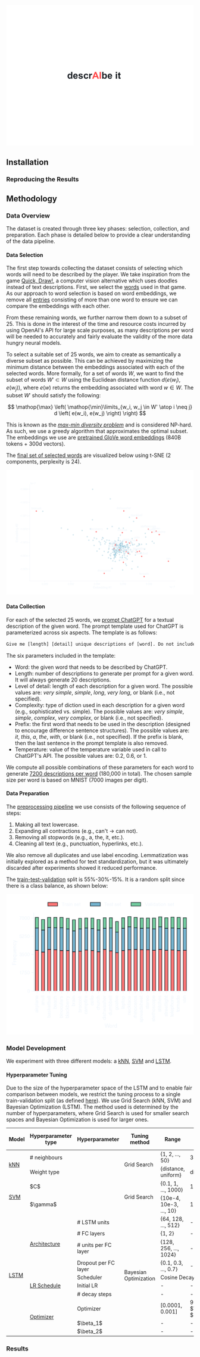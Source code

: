 <div align="center">
<picture>
    <source media="(prefers-color-scheme: dark)" srcset="./data/resources/descraibe-it-header-dark.png">
    <img alt="" src="./data/resources/descraibe-it-header-light.png" />
</picture>
</div>

## Installation

### Reproducing the Results


## Methodology

### Data Overview
The dataset is created through three key phases: selection, collection, and preparation. Each phase is detailed below 
to provide a clear understanding of the data pipeline.

#### Data Selection
The first step towards collecting the dataset consists of selecting which words will 
need to be described by the player. We take inspiration from the game [Quick, Draw!](https://quickdraw.withgoogle.com/), 
a computer vision alternative which uses doodles instead of text descriptions. 
First, we select the [words](https://github.com/googlecreativelab/quickdraw-dataset/blob/master/categories.txt) used in that game.
As our approach to word selection is based on word embeddings, we remove all [entries](./data/saved/categories_289.txt) consisting of more than one word to ensure we can compare
the embeddings with each other.

From these remaining words, we further narrow them down to a subset of 25. This is done in the interest of 
the time and resource costs incurred by using OpenAI's API for large scale purposes, as many descriptions per word will be 
needed to accurately and fairly evaluate the validity of the more data hungry neural models. 

To select a suitable set of 25 words, we aim to create as semantically a diverse subset as possible.
This can be achieved by maximizing the minimum distance between the embeddings associated with each of the selected words.
More formally, for a set of words $W$, we want to find the subset of words $W' \subset W$ using the Euclidean
distance function $d(e(w_i), e(w_j))$, where $e(w)$ returns the embedding associated with word $w \in W$.
The subset $W'$ should satisfy the following:

$$
\mathop{\max} \left( \mathop{\min}\limits_{w_i, w_j \in W' \atop i \neq j} d \left( e(w_i), e(w_j) \right) \right)
$$

This is known as the [<em>max-min diversity problem</em>](https://citeseerx.ist.psu.edu/document?repid=rep1&type=pdf&doi=51f97d822ec695f5700ac353bfff285bd44ef0e7) and is considered NP-hard. 
As such, we use a greedy algorithm that approximates the optimal subset. The embeddings we use are [pretrained GloVe word embeddings](https://nlp.stanford.edu/projects/glove/) (840B tokens + 300d vectors).

The [final set of selected words](./data/saved/categories_25.txt) are visualized below using t-SNE (2 components, perplexity is 24). 

![word_selection_plot](./data/resources/word_selection_plot_dark.png)


#### Data Collection
For each of the selected 25 words, we [prompt ChatGPT](./data/PromptManager.py) for a textual description of the given word. The prompt template used for ChatGPT is parameterized across six aspects. The template is as follows:

```diff
Give me [length] [detail] unique descriptions of [word]. Do not include the word [word] or any of its variations in your response. Use [complexity] language in your response. Start all your responses with [prefix].
```

The six parameters included in the template:
- Word: the given word that needs to be described by ChatGPT.
- Length: number of descriptions to generate per prompt for a given word. It will always generate 20 descriptions.
- Level of detail: length of each description for a given word. The possible values are: <em>very simple</em>, <em>simple</em>, <em>long</em>, <em>very long</em>, or blank (i.e., not specified).
- Complexity: type of diction used in each description for a given word (e.g., sophisticated vs. simple). The possible values are: <em>very simple</em>, <em>simple</em>, <em>complex</em>, <em>very complex</em>, or blank (i.e., not specified).
- Prefix: the first word that needs to be used in the description (designed to encourage difference sentence structures). The possible values are: <em>it</em>, <em>this</em>, <em>a</em>, <em>the</em>, <em>with</em>, or blank (i.e., not specified). If the prefix is blank, then the last sentence in the prompt template is also removed.
- Temperature: value of the temperature variable used in call to ChatGPT's API. The possible values are: 0.2, 0.6, or 1.

We compute all possible combinations of these parameters for each word to generate [7200 descriptions per word](./data/saved/raw_descriptions.csv) (180,000 in total). 
The chosen sample size per word is based on MNIST (7000 images per digit).


#### Data Preparation
The [preprocessing pipeline](./data/PreprocessingPipeline.py) we use consists of the following sequence of steps:
1. Making all text lowercase.
2. Expanding all contractions (e.g., can't &rarr; can not).
3. Removing all stopwords (e.g., a, the, it, etc.).
4. Cleaning all text (e.g., punctuation, hyperlinks, etc.).

We also remove all duplicates and use label encoding. Lemmatization was initially explored as a method for text standardization, but it 
was ultimately discarded after experiments showed it reduced performance.

The [train-test-validation](./data/splits) split is 55%-30%-15%. It is a random split since there is a class balance, as shown below:

<p align="center">
  <img src="./data/resources/class_balance_chart_dark.png" />
</p>


### Model Development
We experiment with three different models: a [kNN](./models/kNN.py), [SVM](./models/SVM.py) and [LSTM](./models/LSTM.py).

#### Hyperparameter Tuning

Due to the size of the hyperparameter space of the LSTM and to enable fair comparison between models, 
we restrict the tuning process to a single train-validation split (as defined [here](#data-preparation)). 
We use Grid Search (kNN, SVM) and Bayesian Optimization (LSTM).
The method used is determined by the number of hyperparameters, where Grid Search
is used for smaller search spaces and Bayesian Optimization is used for larger ones.


<table>
    <thead>
        <tr>
            <th>Model</th>
            <th>Hyperparameter type</th>
            <th>Hyperparameter</th>
            <th><span>Tuning</span>
method<span></span></th>
            <th>Range</th>
            <th>Auto-selected value</th>
            <th>Final value</th>
        </tr>
    </thead>
    <tbody>
        <tr>
            <td rowspan=2><a href="./results/knn/knn_results.json">kNN</a></td>
            <td colspan="2"># neighbours</td>
            <td rowspan="2">Grid Search</td>
            <td>{1, 2, ..., 50}</td>
            <td>35</td>
            <td>-</td>
        </tr>
        <tr>
            <td colspan="2">Weight type</td>
            <td>{distance, uniform}</td>
            <td>distance</td>
            <td>-</td>
        </tr>
        <tr>
            <td rowspan=2><a href="./results/svm/svm_results.json">SVM</a></td>
            <td colspan="2">$C$</td>
            <td rowspan="2">Grid Search</td>
            <td>{0.1, 1, ..., 1000}</td>
            <td>10</td>
            <td>-</td>
        </tr>
        <tr>
            <td colspan="2">$\gamma$</td>
            <td>{10e-4, 10e-3, ..., 10}</td>
            <td>1</td>
            <td>-</td>
        </tr>
        <tr>
            <td rowspan=10><a href="./results/lstm">LSTM</a></td>
            <td rowspan=4><a href="./results/lstm/lstm_results_arch_1.json">Architecture</a></td>
            <td># LSTM units</td>
            <td rowspan="10">Bayesian Optimization</td>
            <td>{64, 128, ..., 512}</td>
            <td>-</td>
            <td>-</td>
        </tr>
        <tr>
            <td># FC layers</td>
            <td>{1, 2}</td>
            <td>-</td>
            <td>-</td>
        </tr>
        <tr>
            <td># units per FC layer</td>
            <td>{128, 256, ..., 1024}</td>
            <td>-</td>
            <td>-</td>
        </tr>
        <tr>
            <td>Dropout per FC layer</td>
            <td>{0.1, 0.3, ..., 0.7}</td>
            <td>-</td>
            <td>-</td>
        </tr>
        <tr>
            <td rowspan=3><a href="./results/lstm/lstm_results_adam_1.json">LR Schedule</a></td>
            <td>Scheduler</td>
            <td colspan="3">Cosine Decay</td>
        </tr>
        <tr>
            <td>Initial LR</td>
            <td>-</td>
            <td>-</td>
            <td>-</td>
        </tr>
        <tr>
            <td># decay steps</td>
            <td>-</td>
            <td>-</td>
            <td>-</td>
        </tr>
        <tr>
            <td rowspan=3><a href="./results/lstm/lstm_results_adam_1.json">Optimizer</a></td>
            <td>Optimizer</td>
            <td>[0.0001, 0.001]</td>
            <td>9.99 $\times $10$^{−4}$</td>
            <td>10$^{-3}$</td>
        </tr>
        <tr>
            <td>$\beta_1$</td>
            <td>-</td>
            <td>-</td>
            <td>-</td>
        </tr>
        <tr>
            <td>$\beta_2$</td>
            <td>-</td>
            <td>-</td>
            <td>-</td>
        </tr>
    </tbody>
</table>

### Results
